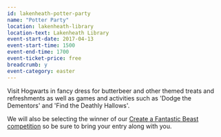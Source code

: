 ```yaml
---
id: lakenheath-potter-party
name: "Potter Party"
location: lakenheath-library
location-text: Lakenheath Library
event-start-date: 2017-04-13
event-start-time: 1500
event-end-time: 1700
event-ticket-price: free
breadcrumb: y
event-category: easter
---
```


Visit Hogwarts in fancy dress for butterbeer and other themed treats and refreshments as well as games and activities such as 'Dodge the Dementors' and 'Find the Deathly Hallows'.

We will also be selecting the winner of our [Create a Fantastic Beast competition](/events/lakenheath-2017-03-16-fantastic-beast-competition/) so be sure to bring your entry along with you.
